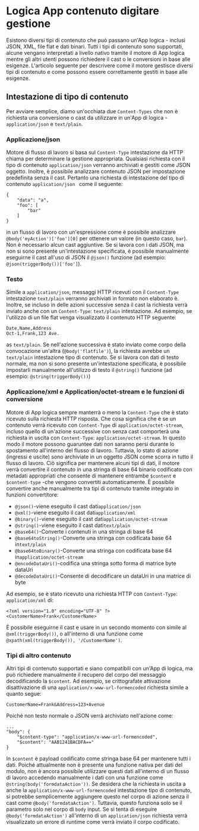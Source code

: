 <properties
   pageTitle="App logica contenuto digitare gestione | Microsoft Azure"
   description="Capire come App logica gestisce tipi di contenuto nella progettazione e runtime"
   services="logic-apps"
   documentationCenter=".net,nodejs,java"
   authors="jeffhollan"
   manager="dwrede"
   editor=""/>

<tags
   ms.service="logic-apps"
   ms.devlang="multiple"
   ms.topic="article"
   ms.tgt_pltfrm="na"
   ms.workload="integration"
   ms.date="10/18/2016"
   ms.author="jehollan"/>

# <a name="logic-apps-content-type-handling"></a>Logica App contenuto digitare gestione

Esistono diversi tipi di contenuto che può passano un'App logica - inclusi JSON, XML, file flat e dati binari.  Tutti i tipi di contenuto sono supportati, alcune vengano interpretati a livello nativo tramite il motore di App logica mentre gli altri utenti possono richiedere il cast o le conversioni in base alle esigenze.  L'articolo seguente per descrivere come il motore gestisce diversi tipi di contenuto e come possono essere correttamente gestiti in base alle esigenze.

## <a name="content-type-header"></a>Intestazione di tipo di contenuto

Per avviare semplice, diamo un'occhiata due `Content-Types` che non è richiesta una conversione o cast da utilizzare in un'App di logica - `application/json` e `text/plain`.

### <a name="applicationjson"></a>Applicazione/json

Motore di flusso di lavoro si basa sul `Content-Type` intestazione da HTTP chiama per determinare la gestione appropriata.  Qualsiasi richiesta con il tipo di contenuto `application/json` verranno archiviati e gestiti come JSON oggetto.  Inoltre, è possibile analizzare contenuto JSON per impostazione predefinita senza il cast.  Pertanto una richiesta di intestazione del tipo di contenuto `application/json ` come il seguente:

```
{
    "data": "a",
    "foo": [
        "bar"
    ]
}
```

in un flusso di lavoro con un'espressione come è possibile analizzare `@body('myAction')['foo'][0]` per ottenere un valore (in questo caso, `bar`).  Non è necessario alcun cast aggiuntive.  Se si lavora con i dati JSON, ma non si sono presente un'intestazione specificata, è possibile manualmente eseguirne il cast all'uso di JSON il `@json()` funzione (ad esempio: `@json(triggerBody())['foo']`).

### <a name="textplain"></a>Testo

Simile a `application/json`, messaggi HTTP ricevuti con il `Content-Type` intestazione `text/plain` verranno archiviati in formato non elaborato è.  Inoltre, se incluso in delle azioni successive senza il cast la richiesta verrà inviato anche con un `Content-Type`: `text/plain` intestazione.  Ad esempio, se l'utilizzo di un file flat venga visualizzato il contenuto HTTP seguente:

```
Date,Name,Address
Oct-1,Frank,123 Ave.
```

as `text/plain`.  Se nell'azione successiva è stato inviato come corpo della convocazione un'altra (`@body('flatfile')`), la richiesta avrebbe un `text/plain` intestazione tipo di contenuto.  Se si lavora con dati di testo normale, ma non si sono presente un'intestazione specificata, è possibile impostarli manualmente all'utilizzo di testo il `@string()` funzione (ad esempio: `@string(triggerBody())`)

### <a name="applicationxml-and-applicationoctet-stream-and-converter-functions"></a>Applicazione/xml e Application/octet-stream e le funzioni di conversione

Motore di App logica sempre manterrà o meno la `Content-Type` che è stato ricevuto sulla richiesta HTTP risposta.  Che cosa significa che è se un contenuto verrà ricevuto con `Content-Type` di `application/octet-stream`, incluso quello di un'azione successive con senza cast comporterà una richiesta in uscita con `Content-Type`: `application/octet-stream`.  In questo modo il motore possono guaruntee dati non saranno persi durante lo spostamento all'interno del flusso di lavoro.  Tuttavia, lo stato di azione (ingressi e uscite) sono archiviate in un oggetto JSON come scorra in tutto il flusso di lavoro.  Ciò significa per mantenere alcuni tipi di dati, il motore verrà convertire il contenuto in una stringa di base 64 binario codificato con metadati appropriati che consente di mantenere entrambe `$content` e `$content-type` -che vengono convertiti automaticamente.  È possibile convertire anche manualmente tra tipi di contenuto tramite integrato in funzioni convertitore:

* `@json()`-viene eseguito il cast dati`application/json`
* `@xml()`-viene eseguito il cast dati`application/xml`
* `@binary()`-viene eseguito il cast dati`application/octet-stream`
* `@string()`-viene eseguito il cast dati`text/plain`
* `@base64()`-Converte i contenuti in una stringa di base 64
* `@base64toString()`-Converte una stringa con codificata base 64 in`text/plain`
* `@base64toBinary()`-Converte una stringa con codificata base 64 in`application/octet-stream`
* `@encodeDataUri()`-codifica una stringa sotto forma di matrice byte dataUri
* `@decodeDataUri()`-Consente di decodificare un dataUri in una matrice di byte

Ad esempio, se è stato ricevuto una richiesta HTTP con `Content-Type`: `application/xml` di:

```
<?xml version="1.0" encoding="UTF-8" ?>
<CustomerName>Frank</CustomerName>
```

È possibile eseguirne il cast e usare in un secondo momento con simile al `@xml(triggerBody())`, o all'interno di una funzione come `@xpath(xml(triggerBody()), '/CustomerName')`.

### <a name="other-content-types"></a>Tipi di altro contenuto

Altri tipi di contenuto supportati e siano compatibili con un'App di logica, ma può richiedere manualmente il recupero del corpo del messaggio decodificando la `$content`.  Ad esempio, se crittografate attivazione disattivazione di una `application/x-www-url-formencoded` richiesta simile a quanto segue:

```
CustomerName=Frank&Address=123+Avenue
```

Poiché non testo normale o JSON verrà archiviato nell'azione come:

```
...
"body": {
    "$content-type": "application/x-www-url-formencoded",
    "$content": "AAB1241BACDFA=="
}
```

In `$content` è payload codificato come stringa base 64 per mantenere tutti i dati.  Poiché attualmente non è presente una funzione nativa per dati del modulo, non è ancora possibile utilizzare questi dati all'interno di un flusso di lavoro accedendo manualmente i dati con una funzione come `@string(body('formdataAction'))`.  Se desidera che la richiesta in uscita a anche la `application/x-www-url-formencoded` intestazione tipo di contenuto, si potrebbe semplicemente aggiungere questo nel corpo di azione senza il cast come `@body('formdataAction')`.  Tuttavia, questo funziona solo se il parametro solo nel corpo di `body` input.  Se si tenta di eseguire `@body('formdataAction')` all'interno di un `application/json` richiesta verrà visualizzato un errore di runtime come verrà inviato il corpo codificato.
